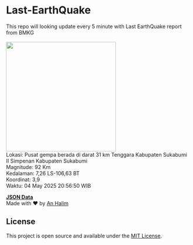 # Last-EarthQuake
This repo will looking update every 5 minute with Last EarthQuake report from BMKG
<br>
<br>
<img src="undefined" width="300"/>
<br>
Lokasi: Pusat gempa berada di darat 31 km Tenggara Kabupaten Sukabumi  II Simpenan Kabupaten Sukabumi <br>
Magnitude: 92 Km <br>
Kedalaman: 7,26 LS-106,63 BT <br>
Koordinat: 3,9 <br>
Waktu: 04 May 2025 20:56:50 WIB <br>

<a href="./data/data.json">**JSON Data**</a>
<br>
Made with ❤️ by <a href="https://github.com/an-halim">An Halim</a>
## License

This project is open source and available under the [MIT License](LICENSE).
